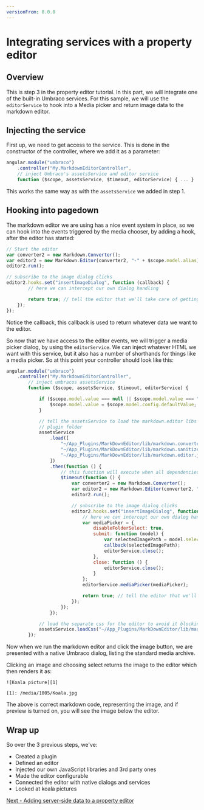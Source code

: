 ```yaml
---
versionFrom: 8.0.0
---
```



# Integrating services with a property editor

## Overview
This is step 3 in the property editor tutorial. In this part, we will integrate one of the built-in Umbraco services. For this sample, we will use the `editorService` to hook into a Media picker and return image data to the markdown editor.

## Injecting the service
First up, we need to get access to the service. This is done in the constructor of the controller, where we add it as a parameter:

```javascript
angular.module("umbraco")
    .controller("My.MarkdownEditorController",
    // inject Umbraco's assetsService and editor service
    function ($scope, assetsService, $timeout, editorService) { ... }
```

This works the same way as with the `assetsService` we added in step 1.

## Hooking into pagedown
The markdown editor we are using has a nice event system in place, so we can hook into the events triggered by the media chooser, by adding a hook, after the editor has started:

```javascript
// Start the editor
var converter2 = new Markdown.Converter();
var editor2 = new Markdown.Editor(converter2, "-" + $scope.model.alias);
editor2.run();

// subscribe to the image dialog clicks
editor2.hooks.set("insertImageDialog", function (callback) {
        // here we can intercept our own dialog handling

        return true; // tell the editor that we'll take care of getting the image url
    });
});
```

Notice the callback, this callback is used to return whatever data we want to the editor.

So now that we have access to the editor events, we will trigger a media picker dialog, by using the `editorService`. We can inject whatever HTML we want with this service, but it also has a number of shorthands for things like a media picker. So at this point your controller should look like this:
```javascript
angular.module("umbraco")
    .controller("My.MarkdownEditorController",
        // inject umbracos assetsService
        function ($scope, assetsService, $timeout, editorService) {

            if ($scope.model.value === null || $scope.model.value === "") {
                $scope.model.value = $scope.model.config.defaultValue;
            }

            // tell the assetsService to load the markdown.editor libs from the markdown editors
            // plugin folder
            assetsService
                .load([
                    "~/App_Plugins/MarkDownEditor/lib/markdown.converter.js",
                    "~/App_Plugins/MarkDownEditor/lib/markdown.sanitizer.js",
                    "~/App_Plugins/MarkDownEditor/lib/markdown.editor.js"
                ])
                .then(function () {
                    // this function will execute when all dependencies have loaded
                    $timeout(function () {
                        var converter2 = new Markdown.Converter();
                        var editor2 = new Markdown.Editor(converter2, "-" + $scope.model.alias);
                        editor2.run();

                        // subscribe to the image dialog clicks
                        editor2.hooks.set("insertImageDialog", function (callback) {
                            // here we can intercept our own dialog handling
                            var mediaPicker = {
                                disableFolderSelect: true,
                                submit: function (model) {
                                    var selectedImagePath = model.selection[0].image;
                                    callback(selectedImagePath);
                                    editorService.close();
                                },
                                close: function () {
                                    editorService.close();
                                }
                            };
                            editorService.mediaPicker(mediaPicker);

                            return true; // tell the editor that we'll take care of getting the image url
                        });
                    });
                });

            // load the separate css for the editor to avoid it blocking our JavaScript loading
            assetsService.loadCss("~/App_Plugins/MarkDownEditor/lib/markdown.editor.less");
        });
```

Now when we run the markdown editor and click the image button, we are presented with a native Umbraco dialog, listing the standard media archive.

Clicking an image and choosing select returns the image to the editor which then renders it as:

    ![Koala picture][1]

    [1]: /media/1005/Koala.jpg

The above is correct markdown code, representing the image, and if preview is turned on, you will see the image below the editor.


## Wrap up
So over the 3 previous steps, we've:

- Created a plugin
- Defined an editor
- Injected our own JavaScript libraries and 3rd party ones
- Made the editor configurable
- Connected the editor with native dialogs and services
- Looked at koala pictures

[Next - Adding server-side data to a property editor](part-4.md)
